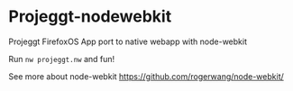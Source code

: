Projeggt-nodewebkit
===================

Projeggt FirefoxOS App port to native webapp with node-webkit

Run `nw projeggt.nw` and fun!

See more about node-webkit https://github.com/rogerwang/node-webkit/
